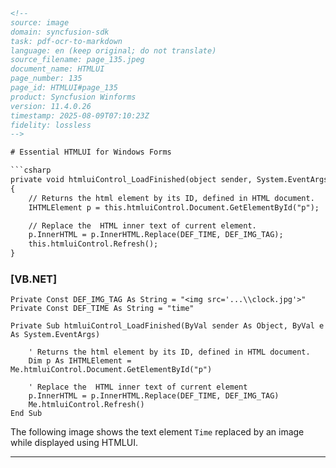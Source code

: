 ```html
<!--
source: image
domain: syncfusion-sdk
task: pdf-ocr-to-markdown
language: en (keep original; do not translate)
source_filename: page_135.jpeg
document_name: HTMLUI
page_number: 135
page_id: HTMLUI#page_135
product: Syncfusion Winforms
version: 11.4.0.26
timestamp: 2025-08-09T07:10:23Z
fidelity: lossless
-->

# Essential HTMLUI for Windows Forms

```csharp
private void htmluiControl_LoadFinished(object sender, System.EventArgs e)
{
    // Returns the html element by its ID, defined in HTML document.
    IHTMLElement p = this.htmluiControl.Document.GetElementById("p");

    // Replace the  HTML inner text of current element.
    p.InnerHTML = p.InnerHTML.Replace(DEF_TIME, DEF_IMG_TAG);
    this.htmluiControl.Refresh();
}
```

### [VB.NET]

```vbnet
Private Const DEF_IMG_TAG As String = "<img src='...\\clock.jpg'>"
Private Const DEF_TIME As String = "time"

Private Sub htmluiControl_LoadFinished(ByVal sender As Object, ByVal e As System.EventArgs)

	' Returns the html element by its ID, defined in HTML document.
	Dim p As IHTMLElement = Me.htmluiControl.Document.GetElementById("p")

	' Replace the  HTML inner text of current element
	p.InnerHTML = p.InnerHTML.Replace(DEF_TIME, DEF_IMG_TAG)
	Me.htmluiControl.Refresh()
End Sub
```

The following image shows the text element `Time` replaced by an image while displayed using HTMLUI.

---
<!-- tags: [HtmlUI, Windows Forms, Replacing Text, Image Display] keywords: [HtmlUI, Windows Forms, LoadFinished, getElementById, InnerHTML, Refresh, DEF_TIME, DEF_IMG_TAG, Image] -->
```